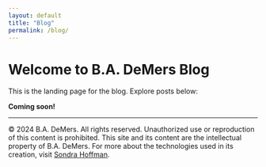 ```yaml
---
layout: default
title: "Blog"
permalink: /blog/
---
```


# Welcome to B.A. DeMers Blog

This is the landing page for the blog. Explore posts below:

**Coming soon!**

---

&copy; 2024 B.A. DeMers. All rights reserved. Unauthorized use or reproduction of this content is prohibited. This site and its content are the intellectual property of B.A. DeMers. For more about the technologies used in its creation, visit [Sondra Hoffman](https://sondrahoffman.online).
